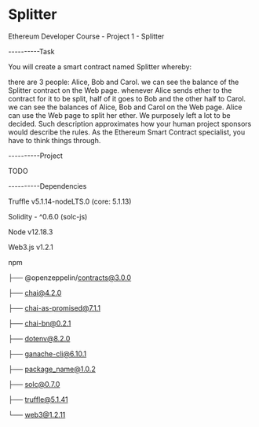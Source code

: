 # Splitter
Ethereum Developer Course - Project 1 - Splitter

----------Task

You will create a smart contract named Splitter whereby:

there are 3 people: Alice, Bob and Carol.
we can see the balance of the Splitter contract on the Web page.
whenever Alice sends ether to the contract for it to be split, half of it goes to Bob and the other half to Carol.
we can see the balances of Alice, Bob and Carol on the Web page.
Alice can use the Web page to split her ether.
We purposely left a lot to be decided. Such description approximates how your human project sponsors would describe the rules. As the Ethereum Smart Contract specialist, you have to think things through.

----------Project

TODO

----------Dependencies

Truffle v5.1.14-nodeLTS.0 (core: 5.1.13)

Solidity - ^0.6.0 (solc-js)

Node v12.18.3

Web3.js v1.2.1

npm

├── @openzeppelin/contracts@3.0.0

├── chai@4.2.0

├── chai-as-promised@7.1.1

├── chai-bn@0.2.1

├── dotenv@8.2.0

├── ganache-cli@6.10.1

├── package_name@1.0.2

├── solc@0.7.0

├── truffle@5.1.41

└── web3@1.2.11
